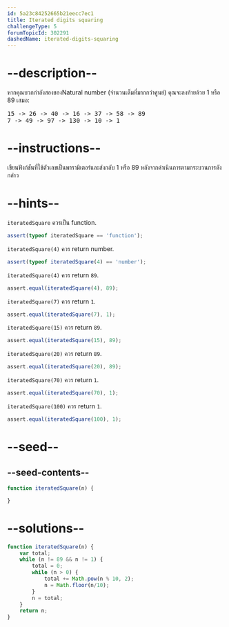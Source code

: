 ```yaml
---
id: 5a23c84252665b21eecc7ec1
title: Iterated digits squaring
challengeType: 5
forumTopicId: 302291
dashedName: iterated-digits-squaring
---
```


# --description--

หากคุณบวกกำลังสองของNatural number (จำนวนเต็มที่มากกว่าศูนย์) คุณจะลงท้ายด้วย 1 หรือ 89 เสมอ:

<pre>15 -> 26 -> 40 -> 16 -> 37 -> 58 -> 89
7 -> 49 -> 97 -> 130 -> 10 -> 1
</pre>

# --instructions--

เขียนฟังก์ชันที่ใช้ตัวเลขเป็นพารามิเตอร์และส่งกลับ 1 หรือ 89 หลังจากดำเนินการตามกระบวนการดังกล่าว

# --hints--

`iteratedSquare` ควรเป็น function.

```js
assert(typeof iteratedSquare == 'function');
```

`iteratedSquare(4)` ควร return number.

```js
assert(typeof iteratedSquare(4) == 'number');
```

`iteratedSquare(4)` ควร return `89`.

```js
assert.equal(iteratedSquare(4), 89);
```

`iteratedSquare(7)` ควร return `1`.

```js
assert.equal(iteratedSquare(7), 1);
```

`iteratedSquare(15)` ควร return `89`.

```js
assert.equal(iteratedSquare(15), 89);
```

`iteratedSquare(20)` ควร return `89`.

```js
assert.equal(iteratedSquare(20), 89);
```

`iteratedSquare(70)` ควร return `1`.

```js
assert.equal(iteratedSquare(70), 1);
```

`iteratedSquare(100)` ควร return `1`.

```js
assert.equal(iteratedSquare(100), 1);
```

# --seed--

## --seed-contents--

```js
function iteratedSquare(n) {

}
```

# --solutions--

```js
function iteratedSquare(n) {
    var total;
    while (n != 89 && n != 1) {
        total = 0;
        while (n > 0) {
            total += Math.pow(n % 10, 2);
            n = Math.floor(n/10);
        }
        n = total;
    }
    return n;
}
```
